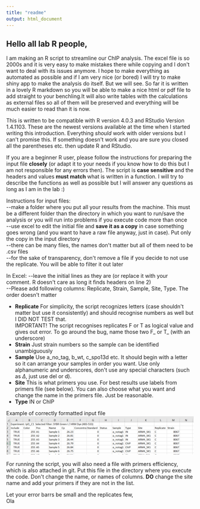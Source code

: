 ```yaml
---
title: "readme"
output: html_document
---
```


## Hello all lab R people,

I am making an R script to streamline our ChIP analysis. The excel file is so 2000s and it is very easy to make mistakes there while copying and I don't want to deal with its issues anymore. I hope to make everything as automated as possible and if I am very nice (or bored) I will try to make shiny app to make the analysis do itself. But we will see. So far it is written in a lovely R markdown so you will be able to make a nice html or pdf file to add straight to your benchling.It will also write tables with the calculations as external files so all of them will be preserved and everything will be much easier to read than it is now.

This is written to be compatible with R version 4.0.3 and RStudio Version 1.4.1103. These are the newest versions available at the time when I started writing this introduction. Everything *should* work with older versions but I can't promise this. If something doesn't work and you are sure you closed all the parentheses etc. then update R and RStudio. 

If you are a beginner R user, please follow the instructions for preparing the input file **closely** (or adapt it to your needs if you know how to do this but I am not responsible for any errors then). The script is **case sensitive** and the headers and values **must match** what is written in a function. I will try to describe the functions as well as possible but I will answer any questions as long as I am in the lab :) 

Instructions for input files:  
--make a folder where you put all your results from the machine. This must be a different folder than the directory in which you want to run/save the analysis or you will run into problems if you execute code more than once  
--use excel to edit the initial file and **save it as a copy** in case something goes wrong (and you want to have a raw file anyway, just in case). Put only the copy in the input directory  
--there can be many files, the names don't matter but all of them need to be .csv files  
--for the sake of transparency, don't remove a file if you decide to not use the replicate. You will be able to filter it out later

In Excel:
--leave the initial lines as they are (or replace it with your comment. R doesn't care as long it finds headers on line 2)  
--Please add following columns: Replicate, Strain, Sample, Site, Type. The order doesn't matter  

* **Replicate** For simplicity, the script recognizes letters (case shouldn't matter but use it consistently) and should recognise numbers as well but I DID NOT TEST that.  
IMPORTANT! The script recognises replicates F or T as logical value and gives out error. To go around the bug, name those two  F_ or T_ (with an underscore)
* **Strain** Just strain numbers so the sample can be identified unambiguously
* **Sample** Use a_no_tag, b_wt, c_spo13d etc. It should begin with a letter so it can arrange your samples in order you want. Use only alphanumeric and underscores, don't use any special characters (such as $\Delta$, just use del or d).
* **Site** This is what primers you use. For best results use labels from primers file (see below). You can also choose what you want and change the name in the primers file. Just be reasonable.
* **Type** IN or ChIP 

Example of correctly formatted input file
![picture of an excel table with correct column names and data](example_input.PNG)


For running the script, you will also need a file with primers efficiency, which is also attached in git. Put this file in the directory where you execute the code. Don't change the name, or names of columns. **DO** change the site name and add your primers if they are not in the list.

Let your error barrs be small and the replicates few,  
Ola